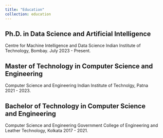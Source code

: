 ```yaml
---
title: "Education"
collection: education
---
```


## Ph.D. in Data Science and Artificial Intelligence
  Centre for Machine Intelligence and Data Science
  Indian Institute of Technology, Bombay.
  July 2023 - Present.

## Master of Technology in Computer Science and Engineering
  Computer Science and Engineering
  Indian Institute of Technolgy, Patna
  2021 - 2023.

## Bachelor of Technology in Computer Science and Engineering
  Computer Science and Engineering
  Government College of Engineering and Leather Technology, Kolkata
  2017 - 2021.
